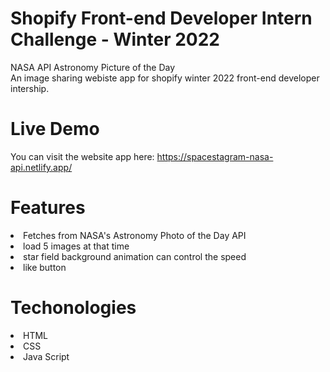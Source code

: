 # Shopify Front-end Developer Intern Challenge - Winter 2022 <Nasa-Challenge-API-APOD>
NASA API Astronomy Picture of the Day<br>
An image sharing webiste app for shopify winter 2022 front-end developer intership.

# Live Demo
You can visit the website app here: https://spacestagram-nasa-api.netlify.app/
  
# Features
 <li> Fetches from NASA's Astronomy Photo of the Day API </li>
 <li> load 5 images at that time </li>
 <li> star field background animation can control the speed </li>
 <li> like button </li>
  
# Techonologies
  <li> HTML </li>
  <li> CSS </li>
  <li> Java Script </li>
